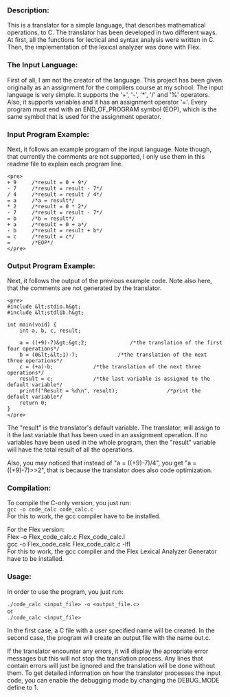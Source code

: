 <html>
<head>
	<meta http-equiv="Content-Type" content="text/html; charset=UTF-8">
</head>
<body>
<h3>Description:</h3>
<p>
This is a translator for a simple language, that describes mathematical operations, to C. The translator has been developed
in two different ways. At first, all the functions for lectical and syntax analysis were written in C. Then,
the implementation of the lexical analyzer was done with Flex.
</p>
<h3>The Input Language:</h3>

<p>
First of all, I am not the creator of the language. This project has been given originally as an assignment for the compilers 
course at my school. The input language is very simple. It supports the '+', '-', '*', '/' and '%' operators. Also, it supports 
variables and it has an assignment operator '='. Every program must end with an END_OF_PROGRAM symbol (EOP), which is the same 
symbol that is used for the assignment operator.
</p>

<h3>Input Program Example:</h3>
<p>
Next, it follows an example program of the input language. Note though, that currently the comments are not supported, 
I only use them in this readme file to explain each program line.
</p>

<p>

	<pre>
	+ 9		/*result = 0 + 9*/
	- 7 	/*result = result - 7*/
	/ 4		/*result = result / 4*/
	= a		/*a = result*/
	* 2		/*result = 0 * 2*/
	- 7 	/*result = result - 7*/
	= b		/*b = result*/
	+ a		/*result = 0 + a*/
	- b 	/*result = result + b*/
	= c		/*result = c*/
	=		/*EOP*/
	</pre>

</p>

<h3>Output Program Example:</h3>

<p>
Next, it follows the output of the previous example code. Note also here, that the comments are not generated by the translator.
</p>

<p>

	<pre>
	#include &lt;stdio.h&gt;
	#include &lt;stdlib.h&gt;

	int main(void) {
		int a, b, c, result;

		a = ((+9)-7)&gt;&gt;2;				/*the translation of the first four operations*/
		b = (0&lt;&lt;1)-7;				/*the translation of the next three operations*/
		c = (+a)-b;				/*the translation of the next three operations*/
		result = c;				/*the last variable is assigned to the default variable*/
		printf("Result = %d\n", result);				/*print the default variable*/
		return 0;
	}
	</pre>

</p>

<p>
The "result" is the translator's default variable. The translator, will assign to it the last variable 
that has been used in an assignment operation. If no variables have been used in the whole program, then the "result" 
variable will have the total result of all the operations.
</p>

<p>
Also, you may noticed that instead of "a = ((+9)-7)/4", you get "a = ((+9)-7)>>2", that is because the translator 
does also code optimization.
</p>

<h3>Compilation:</h3>

<p>
To compile the C-only version, you just run: <br>
<code>gcc -o code_calc code_calc.c</code><br>
For this to work, the gcc compiler have to be installed.
</p>

<p>
For the Flex version: <br>
Flex -o Flex_code_calc.c Flex_code_calc.l<br>
gcc -o Flex_code_calc Flex_code_calc.c -lfl<br>
For this to work, the gcc compiler and the Flex Lexical Analyzer Generator have to be installed.
</p>

<h3>Usage:</h3>
<p>
In order to use the program, you just run:
</p>

<p>
<code>./code_calc &lt;input_file&gt; -o &lt;output_file.c&gt;</code><br>
or<br>
<code>./code_calc &lt;input_file&gt;</code>
</p>

<p>
In the first case, a C file with a user specified name will be created. In the second case, the program will create
an output file with the name out.c.
</p>

<p>
If the translator encounter any errors, it will display the apropriate error messages but this will not stop the 
translation process. Any lines that contain errors will just be ignored and the translation will be done without them.
To get detailed information on how the translator processes the input code, you can enable the debugging mode by 
changing the DEBUG_MODE define to 1.
</p>
</body>
</html>
